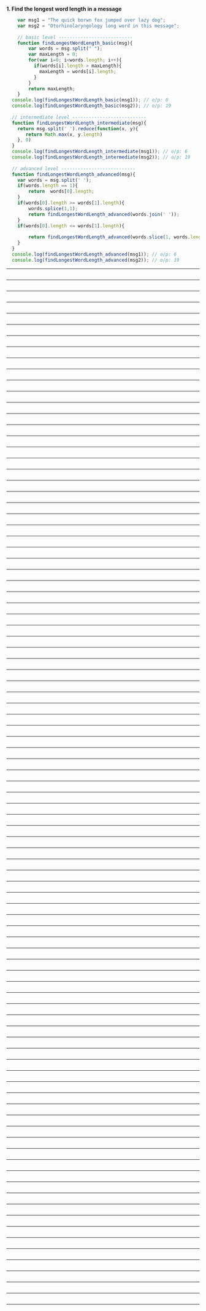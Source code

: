 
**1. Find the longest word length in a message**
```js
    var msg1 = "The quick borwn fox jumped over lazy dog";
    var msg2 = "Otorhinolaryngology long word in this message";
    
    // basic level ---------------------------
    function findLongestWordLength_basic(msg){
        var words = msg.split(" ");
        var maxLength = 0;
        for(var i=0; i<words.length; i++){
          if(words[i].length > maxLength){
            maxLength = words[i].length;
          }  
        }
        return maxLength;
    }
  console.log(findLongestWordLength_basic(msg1)); // o/p: 6
  console.log(findLongestWordLength_basic(msg2)); // o/p: 19
   
  // intermediate level ---------------------------
  function findLongestWordLength_intermediate(msg){
    return msg.split(' ').reduce(function(x, y){
       return Math.max(x, y.length)
    }, 0)
  }
  console.log(findLongestWordLength_intermediate(msg1)); // o/p: 6
  console.log(findLongestWordLength_intermediate(msg2)); // o/p: 19
  
  // advanced level ---------------------------
  function findLongestWordLength_advanced(msg){
    var words = msg.split(' ');
    if(words.length == 1){
        return  words[0].length;
    }
    if(words[0].length >= words[1].length){
        words.splice(1,1);
        return findLongestWordLength_advanced(words.join(' '));
    }
    if(words[0].length <= words[1].length){
        
        return findLongestWordLength_advanced(words.slice(1, words.length).join(' '));
    }
  }
  console.log(findLongestWordLength_advanced(msg1)); // o/p: 6
  console.log(findLongestWordLength_advanced(msg2)); // o/p: 19
```

****
```js

```

****
```js

```

****
```js

```

****
```js

```

****
```js

```

****
```js

```

****
```js

```

****
```js

```

****
```js

```

****
```js

```

****
```js

```

****
```js

```

****
```js

```

****
```js

```

****
```js

```

****
```js

```

****
```js

```

****
```js

```

****
```js

```

****
```js

```

****
```js

```

****
```js

```

****
```js

```

****
```js

```

****
```js

```

****
```js

```

****
```js

```

****
```js

```

****
```js

```

****
```js

```

****
```js

```

****
```js

```

****
```js

```

****
```js

```

****
```js

```

****
```js

```

****
```js

```

****
```js

```

****
```js

```

****
```js

```

****
```js

```

****
```js

```

****
```js

```

****
```js

```

****
```js

```

****
```js

```

****
```js

```

****
```js

```

****
```js

```

****
```js

```

****
```js

```

****
```js

```

****
```js

```

****
```js

```

****
```js

```

****
```js

```

****
```js

```

****
```js

```

****
```js

```

****
```js

```

****
```js

```

****
```js

```

****
```js

```

****
```js

```

****
```js

```

****
```js

```

****
```js

```

****
```js

```

****
```js

```

****
```js

```

****
```js

```

****
```js

```

****
```js

```

****
```js

```

****
```js

```

****
```js

```

****
```js

```

****
```js

```

****
```js

```

****
```js

```

****
```js

```

****
```js

```

****
```js

```

****
```js

```

****
```js

```

****
```js

```

****
```js

```

****
```js

```

****
```js

```

****
```js

```

****
```js

```

****
```js

```

****
```js

```

****
```js

```

